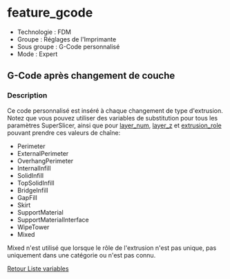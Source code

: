 # feature_gcode

* Technologie : FDM
* Groupe : Réglages de l'Imprimante
* Sous groupe : G-Code personnalisé
* Mode : Expert

## G-Code après changement de couche

### Description

Ce code personnalisé est inséré à chaque changement de type d'extrusion.
Notez que vous pouvez utiliser des variables de substitution pour tous les paramètres SuperSlicer, ainsi que pour [layer_num](layer_num.md), [layer_z](layer_z.md) et [extrusion_role](extrusion_role.md) pouvant prendre ces valeurs de chaîne:

- Perimeter
- ExternalPerimeter
- OverhangPerimeter
- InternalInfill
- SolidInfill
- TopSolidInfill
- BridgeInfill
- GapFill
- Skirt
- SupportMaterial
- SupportMaterialInterface
- WipeTower
- Mixed

Mixed n'est utilisé que lorsque le rôle de l'extrusion n'est pas unique, pas uniquement dans une catégorie ou n'est pas connu.


[Retour Liste variables](variable_list.md)